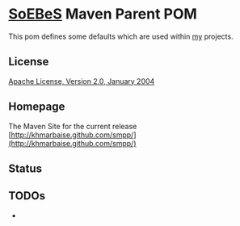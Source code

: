 [SoEBeS](http://www.soebes.de) Maven Parent POM
=======================

This pom defines some defaults which are used within [my](http://www.soebes.com) projects.

License
-------
[Apache License, Version 2.0, January 2004](http://www.apache.org/licenses/)

Homepage
--------

The Maven Site for the current release [http://khmarbaise.github.com/smpp/](http://khmarbaise.github.com/smpp/)

Status
------

TODOs
-----
- 

